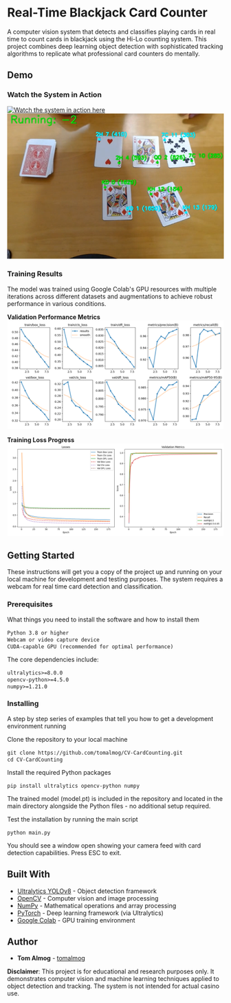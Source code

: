 # Real-Time Blackjack Card Counter

A computer vision system that detects and classifies playing cards in real time to count cards in blackjack using the Hi-Lo counting system. This project combines deep learning object detection with sophisticated tracking algorithms to replicate what professional card counters do mentally.

## Demo

### Watch the System in Action
[![Watch the system in action here](https://img.shields.io/badge/YouTube-Demo-red?style=for-the-badge&logo=youtube)](https://youtu.be/Up7d6KC7Rio)
[![Youtube Video Demo](thumbnail.png)](https://youtu.be/Up7d6KC7Rio)


### Training Results

The model was trained using Google Colab's GPU resources with multiple iterations across different datasets and augmentations to achieve robust performance in various conditions.

**Validation Performance Metrics**
![Validation Metrics Graph](results.png)

**Training Loss Progress**
![Training Loss Graph](myplot.png)

## Getting Started

These instructions will get you a copy of the project up and running on your local machine for development and testing purposes. The system requires a webcam for real time card detection and classification.

### Prerequisites

What things you need to install the software and how to install them

```
Python 3.8 or higher
Webcam or video capture device
CUDA-capable GPU (recommended for optimal performance)
```

The core dependencies include:

```
ultralytics>=8.0.0
opencv-python>=4.5.0
numpy>=1.21.0
```

### Installing

A step by step series of examples that tell you how to get a development environment running

Clone the repository to your local machine

```
git clone https://github.com/tomalmog/CV-CardCounting.git
cd CV-CardCounting
```

Install the required Python packages

```
pip install ultralytics opencv-python numpy
```

The trained model (model.pt) is included in the repository and located in the main directory alongside the Python files - no additional setup required.

Test the installation by running the main script

```
python main.py
```

You should see a window open showing your camera feed with card detection capabilities. Press ESC to exit.

## Built With

* [Ultralytics YOLOv8](https://github.com/ultralytics/ultralytics) - Object detection framework
* [OpenCV](https://opencv.org/) - Computer vision and image processing
* [NumPy](https://numpy.org/) - Mathematical operations and array processing
* [PyTorch](https://pytorch.org/) - Deep learning framework (via Ultralytics)
* [Google Colab](https://colab.research.google.com/) - GPU training environment

## Author

* **Tom Almog** - [tomalmog](https://github.com/tomalmog)

**Disclaimer**: This project is for educational and research purposes only. It demonstrates computer vision and machine learning techniques applied to object detection and tracking. The system is not intended for actual casino use.
